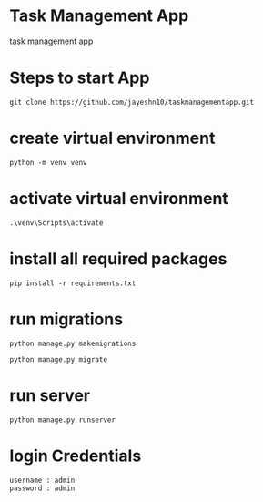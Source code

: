# Task Management App
task management app

# Steps to start App
```
git clone https://github.com/jayeshn10/taskmanagementapp.git
```
# create virtual environment
```
python -m venv venv
```
# activate virtual environment
```
.\venv\Scripts\activate
```
# install all required packages
```
pip install -r requirements.txt
```
# run migrations
```
python manage.py makemigrations
```
```
python manage.py migrate
```
# run server
```
python manage.py runserver
```
# login Credentials
```
username : admin
password : admin

